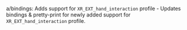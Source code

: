 a/bindings: Adds support for `XR_EXT_hand_interaction` profile - Updates
bindings & pretty-print for newly added support for `XR_EXT_hand_interaction`
profile.
